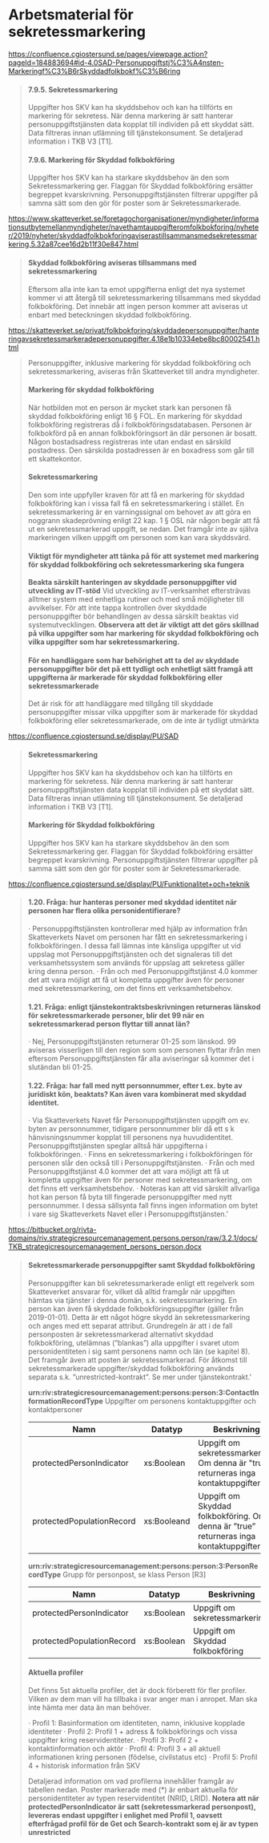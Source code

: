 # Arbetsmaterial för sekretessmarkering

https://confluence.cgiostersund.se/pages/viewpage.action?pageId=184883694#id-4.0SAD-Personuppgiftstj%C3%A4nsten-Markeringf%C3%B6rSkyddadfolkbokf%C3%B6ring

>#### 7.9.5. Sekretessmarkering
>
>Uppgifter hos SKV kan ha skyddsbehov och kan ha tillförts en markering för sekretess. När denna markering är satt hanterar personuppgiftstjänsten data kopplat till individen på ett skyddat sätt. Data filtreras innan utlämning till tjänstekonsument. Se detaljerad information i TKB V3 [T1].
>
>#### 7.9.6. Markering för Skyddad folkbokföring
>Uppgifter hos SKV kan ha starkare skyddsbehov än den som Sekretessmarkering ger. Flaggan för Skyddad folkbokföring ersätter begreppet kvarskrivning. Personuppgiftstjänsten filtrerar uppgifter på samma sätt som den gör för poster som är Sekretessmarkerade.

https://www.skatteverket.se/foretagochorganisationer/myndigheter/informationsutbytemellanmyndigheter/navethamtauppgifteromfolkbokforing/nyheter/2019/nyheter/skyddadfolkbokforingaviserastillsammansmedsekretessmarkering.5.32a87cee16d2b11f30e847.html

>#### Skyddad folkbokföring aviseras tillsammans med sekretessmarkering
>
>Eftersom alla inte kan ta emot uppgifterna enligt det nya systemet kommer vi att återgå till sekretessmarkering tillsammans med skyddad folkbokföring. Det innebär att ingen person kommer att aviseras ut enbart med beteckningen skyddad folkbokföring.

https://skatteverket.se/privat/folkbokforing/skyddadepersonuppgifter/hanteringavsekretessmarkeradepersonuppgifter.4.18e1b10334ebe8bc80002541.html

>Personuppgifter, inklusive markering för skyddad folkbokföring och sekretessmarkering, aviseras från Skatteverket till andra myndigheter.
>
>#### Markering för skyddad folkbokföring
>När hotbilden mot en person är mycket stark kan personen få skyddad folkbokföring enligt 16 § FOL. En markering för skyddad folkbokföring registreras då i folkbokföringsdatabasen. Personen är folkbokförd på en annan folkbokföringsort än där personen är bosatt. Någon bostadsadress registreras inte utan endast en särskild postadress. Den särskilda postadressen är en boxadress som går till ett skattekontor.
>
>#### Sekretessmarkering
>Den som inte uppfyller kraven för att få en markering för skyddad folkbokföring kan i vissa fall få en sekretessmarkering i stället. En sekretessmarkering är en varningssignal om behovet av att göra en noggrann skadeprövning enligt 22 kap. 1 § OSL när någon begär att få ut en
>sekretessmarkerad uppgift, se nedan. Det framgår inte av själva markeringen vilken uppgift om personen som kan vara skyddsvärd.
>
>#### Viktigt för myndigheter att tänka på för att systemet med markering för skyddad folkbokföring och sekretessmarkering ska fungera
>**Beakta särskilt hanteringen av skyddade personuppgifter vid utveckling av IT-stöd**
>Vid utveckling av IT-verksamhet eftersträvas alltmer system med enhetliga rutiner och med små möjligheter till avvikelser. För att inte tappa kontrollen över skyddade personuppgifter bör behandlingen av dessa särskilt beaktas vid systemutvecklingen.
>**Observera att det är viktigt att det görs skillnad på vilka uppgifter som har markering för skyddad folkbokföring och vilka uppgifter som har sekretessmarkering.**
>
>#### För en handläggare som har behörighet att ta del av skyddade personuppgifter bör det på ett tydligt och enhetligt sätt framgå att uppgifterna är markerade för skyddad folkbokföring eller sekretessmarkerade
>Det är risk för att handläggare med tillgång till skyddade personuppgifter missar vilka uppgifter som är markerade för skyddad folkbokföring eller sekretessmarkerade, om de inte är tydligt utmärkta

https://confluence.cgiostersund.se/display/PU/SAD

>#### Sekretessmarkering
>Uppgifter hos SKV kan ha skyddsbehov och kan ha tillförts en markering för sekretess. När denna markering är satt hanterar personuppgiftstjänsten data kopplat till individen på ett skyddat sätt. Data filtreras innan utlämning till tjänstekonsument. Se detaljerad information i TKB V3 [T1].
>
>#### Markering för Skyddad folkbokföring
>Uppgifter hos SKV kan ha starkare skyddsbehov än den som Sekretessmarkering ger. Flaggan för Skyddad folkbokföring ersätter begreppet kvarskrivning. Personuppgiftstjänsten filtrerar uppgifter på samma sätt som den gör för poster som är Sekretessmarkerade.

https://confluence.cgiostersund.se/display/PU/Funktionalitet+och+teknik

>#### 1.20. Fråga: hur hanteras personer med skyddad identitet när personen har flera olika personidentifierare?
>· Personuppgiftstjänsten kontrollerar med hjälp av information från Skatteverkets Navet om personen har fått en sekretessmarkering i folkbokföringen. I dessa fall lämnas inte känsliga uppgifter ut vid uppslag mot Personuppgiftstjänsten och det signaleras till det verksamhetssystem som används för uppslag att sekretess gäller kring denna person.
>· Från och med Personuppgiftstjänst 4.0 kommer det att vara möjligt att få ut kompletta uppgifter även för personer med sekretessmarkering, om det finns ett verksamhetsbehov.
>
>#### 1.21. Fråga: enligt tjänstekontraktsbeskrivningen returneras länskod för sekretessmarkerade personer, blir det 99 när en sekretessmarkerad person flyttar till annat län?
>· Nej, Personuppgiftstjänsten returnerar 01-25 som länskod. 99 aviseras visserligen till den region som som personen flyttar ifrån men eftersom Personuppgiftstjänsten får alla aviseringar så kommer det i slutändan bli 01-25.
>
>#### 1.22. Fråga: har fall med nytt personnummer, efter t.ex. byte av juridiskt kön, beaktats? Kan även vara kombinerat med skyddad identitet.
>· Via Skatteverkets Navet får Personuppgiftstjänsten uppgift om ev. byten av personnummer, tidigare personnummer blir då ett s k hänvisningsnummer kopplat till personens nya huvudidentitet. Personuppgiftstjänsten speglar alltså här uppgifterna i folkbokföringen.
>· Finns en sekretessmarkering i folkbokföringen för personen slår den också till i Personuppgiftstjänsten.
>· Från och med Personuppgiftstjänst 4.0 kommer det att vara möjligt att få ut kompletta uppgifter även för personer med sekretessmarkering, om det finns ett verksamhetsbehov.
>· Noteras kan att vid särskilt allvarliga hot kan person få byta till fingerade personuppgifter med nytt personnummer. I dessa sällsynta fall finns ingen information om bytet i vare sig Skatteverkets Navet eller i Personuppgiftstjänsten.’

https://bitbucket.org/rivta-domains/riv.strategicresourcemanagement.persons.person/raw/3.2.1/docs/TKB_strategicresourcemanagement_persons_person.docx

>#### Sekretessmarkerade personuppgifter samt Skyddad folkbokföring
>Personuppgifter kan bli sekretessmarkerade enligt ett regelverk som Skatteverket ansvarar för, vilket då alltid framgår när uppgiften hämtas via tjänster i denna domän, s.k. sekretessmarkering. En person kan även få skyddade folkbokföringsuppgifter (gäller från 2019-01-01). Detta är ett något högre skydd än sekretessmarkering och anges med ett separat attribut. Grundregeln är att i de fall personposten är sekretessmarkerad alternativt skyddad
>folkbokföring, utelämnas (”blankas”) alla uppgifter i svaret utom personidentiteten i sig samt personens namn och län (se kapitel 8). Det framgår även att posten är sekretessmarkerad. För åtkomst till sekretessmarkerade uppgifter/skyddad folkbokföring används separata s.k. ”unrestricted-kontrakt”. Se mer under tjänstekontrakt.’
>
>**urn:riv:strategicresourcemanagement:persons:person:3:ContactInformationRecordType**
>Uppgifter om personens kontaktuppgifter och kontaktpersoner
>
>Namn | Datatyp | Beskrivning | Kardinalitet
>--- | --- | --- | ---
>protectedPersonIndicator | xs:Boolean | Uppgift om sekretessmarkering. Om denna är "true" returneras inga kontaktuppgifter. | 1
>protectedPopulationRecord | xs:Booleand | Uppgift om Skyddad folkbokföring. Om denna är ”true” returneras inga kontaktuppgifter | 0..1
>
>**urn:riv:strategicresourcemanagement:persons:person:3:PersonRecordType**
>Grupp för personpost, se klass Person [R3]
>
>Namn | Datatyp | Beskrivning | Kardinalitet
>--- | --- | --- | ---
>protectedPersonIndicator | xs:Boolean | Uppgift om sekretessmarkering. | 1
>protectedPopulationRecord | xs:Boolean | Uppgift om Skyddad folkbokföring | 0..1
>
>#### Aktuella profiler
>
>Det finns 5st aktuella profiler, det är dock förberett för fler profiler. Vilken av dem man vill ha tillbaka i svar anger man i anropet. Man ska inte hämta mer data än man behöver.
>
>· Profil 1: Basinformation om identiteten, namn, inklusive kopplade identiteter
>· Profil 2: Profil 1 + adress & folkbokförings och vissa uppgifter kring reservidentiteter.
>· Profil 3: Profil 2 + kontaktinformation och aktör
>· Profil 4: Profil 3 + all aktuell informationen kring personen (födelse, civilstatus etc)
>· Profil 5: Profil 4 + historisk information från SKV
>
>Detaljerad information om vad profilerna innehåller framgår av tabellen nedan. Poster markerade med (*) är enbart aktuella för personidentiteter av typen reservidentitet (NRID, LRID). **Notera att när protectedPersonIndicator är satt (sekretessmarkerad personpost), levereras endast uppgifter i enlighet med Profil 1, oavsett efterfrågad profil för de Get och Search-kontrakt som ej är av typen unrestricted**

